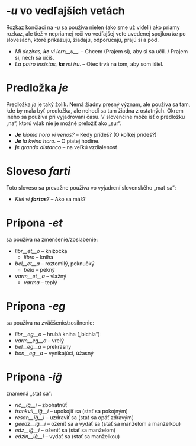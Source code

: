 # *-u* vo vedľajších vetách

Rozkaz končiaci na *-u* sa používa nielen (ako sme už videli) ako priamy rozkaz, ale tiež v nepriamej reči vo vedľajšej vete uvedenej spojkou *ke* po slovesách, ktoré prikazujú, žiadajú, odporúčajú, prajú si a pod.

- *Mi deziras, __ke__ vi lern__u__.* – Chcem (Prajem si), aby si sa učil. / Prajem si, nech sa učíš.
- *La patro insistas, __ke__ mi iru.* – Otec trvá na tom, aby som išiel.
 
# Predložka *je*

Predložka *je* je taký žolík. Nemá žiadny presný význam, ale používa sa tam, kde by mala byť predložka, ale nehodí sa tam žiadna z ostatných. Okrem iného sa používa pri vyjadrovaní času. V slovenčine môže ísť o predložku „na“, ktorú však nie je možné preložiť ako „sur“.

- *__Je__ kioma horo vi venos?* – Kedy prídeš? (O koľkej prídeš?)
- *__Je__ la kvina horo.* – O piatej hodine.
- *__je__ granda distanco* – na veľkú vzdialenosť
 

# Sloveso *farti*

Toto sloveso sa prevažne používa vo vyjadrení slovenského „mať sa“:

- *Kiel vi __fartas__?* – Ako sa máš?


# Prípona *-et*

sa používa na zmenšenie/zoslabenie:

- *libr__et__o* – knižočka 
    - *libro* – kniha
- *bel__et__a*  – roztomilý, peknučký    
    - *bela* – pekný
- *varm__et__a* – vlažný
    - *varma* – teplý 

# Prípona *-eg*

sa používa na zväčšenie/zosilnenie:

- *libr__eg__o*  – hrubá kniha („bichla“)
- *varm__eg__a*  – vrelý
- *bel__eg__a*   – prekrásny
- *bon__eg__a*   – vynikajúci, úžasný
 

# Prípona *-iĝ*

znamená „stať sa“:

- *riĉ__iĝ__i*      – zbohatnúť
- *trankvil__iĝ__i* – upokojiť sa (stať sa pokojným)
- *resan__iĝ__i*    – uzdraviť sa (stať sa opäť zdravým)
- *geedz__iĝ__i*    – oženiť sa a vydať sa (stať sa manželom a manželkou)
- *edz__iĝ__i*      – oženiť sa (stať sa manželom)
- *edzin__iĝ__i*    – vydať sa (stať sa manželkou)
 

